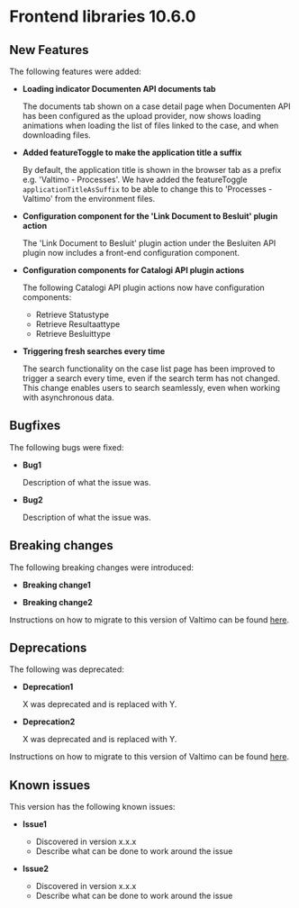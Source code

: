 # Frontend libraries 10.6.0

## New Features

The following features were added:

* **Loading indicator Documenten API documents tab**

  The documents tab shown on a case detail page when Documenten API has been configured as the upload provider, now
  shows loading animations when loading the list of files linked to the case, and when downloading files.

* **Added featureToggle to make the application title a suffix**

  By default, the application title is shown in the browser tab as a prefix e.g. 'Valtimo - Processes'.
  We have added the featureToggle `applicationTitleAsSuffix` to be able to change this to 'Processes - Valtimo' 
  from the environment files.
  
* **Configuration component for the 'Link Document to Besluit' plugin action**

  The 'Link Document to Besluit' plugin action under the Besluiten API plugin now includes a front-end configuration
  component.

* **Configuration components for Catalogi API plugin actions**

  The following Catalogi API plugin actions now have configuration components:
  - Retrieve Statustype
  - Retrieve Resultaattype
  - Retrieve Besluittype

* **Triggering fresh searches every time**

  The search functionality on the case list page has been improved to trigger a search every time, even if the search term has not changed. 
  This change enables users to search seamlessly, even when working with asynchronous data.
## Bugfixes

The following bugs were fixed:

* **Bug1**

  Description of what the issue was.

* **Bug2**

  Description of what the issue was.

## Breaking changes

The following breaking changes were introduced:

* **Breaking change1**

* **Breaking change2**

Instructions on how to migrate to this version of Valtimo can be found [here](migration.md).

## Deprecations

The following was deprecated:

* **Deprecation1**

  X was deprecated and is replaced with Y.
* **Deprecation2**

  X was deprecated and is replaced with Y.

Instructions on how to migrate to this version of Valtimo can be found [here](migration.md).

## Known issues

This version has the following known issues:

* **Issue1**
    * Discovered in version x.x.x
    * Describe what can be done to work around the issue

* **Issue2**
    * Discovered in version x.x.x
    * Describe what can be done to work around the issue
